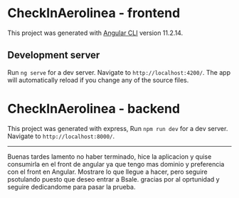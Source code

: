 # CheckInAerolinea - frontend

This project was generated with [Angular CLI](https://github.com/angular/angular-cli) version 11.2.14.

## Development server

Run `ng serve` for a dev server. Navigate to `http://localhost:4200/`. The app will automatically reload if you change any of the source files.

# CheckInAerolinea - backend 


This project was generated with express, Run `npm run dev` for a dev server. Navigate to `http://localhost:8000/`.

______________________________________________________________________________________________________________________________________________________________________________________________

Buenas tardes lamento no haber terminado, hice la aplicacion y quise consumirla en el front de angular ya que tengo mas dominio y preferencia con el front en Angular. Mostrare lo que llegue a hacer, pero seguire psotulando puesto que deseo entrar a Bsale. gracias por al oprtunidad y seguire dedicandome para pasar la prueba.
